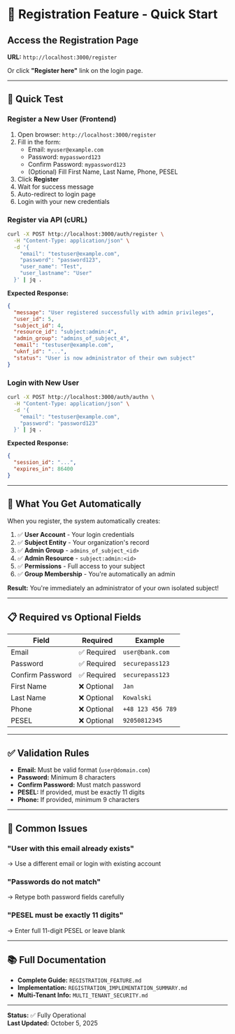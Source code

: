# 🚀 Registration Feature - Quick Start

## Access the Registration Page

**URL:** `http://localhost:3000/register`

Or click **"Register here"** link on the login page.

---

## 📝 Quick Test

### Register a New User (Frontend)

1. Open browser: `http://localhost:3000/register`
2. Fill in the form:
   - Email: `myuser@example.com`
   - Password: `mypassword123`
   - Confirm Password: `mypassword123`
   - (Optional) Fill First Name, Last Name, Phone, PESEL
3. Click **Register**
4. Wait for success message
5. Auto-redirect to login page
6. Login with your new credentials

### Register via API (cURL)

```bash
curl -X POST http://localhost:3000/auth/register \
  -H "Content-Type: application/json" \
  -d '{
    "email": "testuser@example.com",
    "password": "password123",
    "user_name": "Test",
    "user_lastname": "User"
  }' | jq .
```

**Expected Response:**
```json
{
  "message": "User registered successfully with admin privileges",
  "user_id": 5,
  "subject_id": 4,
  "resource_id": "subject:admin:4",
  "admin_group": "admins_of_subject_4",
  "email": "testuser@example.com",
  "uknf_id": "...",
  "status": "User is now administrator of their own subject"
}
```

### Login with New User

```bash
curl -X POST http://localhost:3000/auth/authn \
  -H "Content-Type: application/json" \
  -d '{
    "email": "testuser@example.com",
    "password": "password123"
  }' | jq .
```

**Expected Response:**
```json
{
  "session_id": "...",
  "expires_in": 86400
}
```

---

## 🔐 What You Get Automatically

When you register, the system automatically creates:

1. ✅ **User Account** - Your login credentials
2. ✅ **Subject Entity** - Your organization's record
3. ✅ **Admin Group** - `admins_of_subject_<id>`
4. ✅ **Admin Resource** - `subject:admin:<id>`
5. ✅ **Permissions** - Full access to your subject
6. ✅ **Group Membership** - You're automatically an admin

**Result:** You're immediately an administrator of your own isolated subject!

---

## 📋 Required vs Optional Fields

| Field | Required | Example |
|-------|----------|---------|
| Email | ✅ Required | `user@bank.com` |
| Password | ✅ Required | `securepass123` |
| Confirm Password | ✅ Required | `securepass123` |
| First Name | ❌ Optional | `Jan` |
| Last Name | ❌ Optional | `Kowalski` |
| Phone | ❌ Optional | `+48 123 456 789` |
| PESEL | ❌ Optional | `92050812345` |

---

## ✅ Validation Rules

- **Email:** Must be valid format (`user@domain.com`)
- **Password:** Minimum 8 characters
- **Confirm Password:** Must match password
- **PESEL:** If provided, must be exactly 11 digits
- **Phone:** If provided, minimum 9 characters

---

## 🐛 Common Issues

### "User with this email already exists"
→ Use a different email or login with existing account

### "Passwords do not match"
→ Retype both password fields carefully

### "PESEL must be exactly 11 digits"
→ Enter full 11-digit PESEL or leave blank

---

## 📚 Full Documentation

- **Complete Guide:** `REGISTRATION_FEATURE.md`
- **Implementation:** `REGISTRATION_IMPLEMENTATION_SUMMARY.md`
- **Multi-Tenant Info:** `MULTI_TENANT_SECURITY.md`

---

**Status:** ✅ Fully Operational  
**Last Updated:** October 5, 2025

